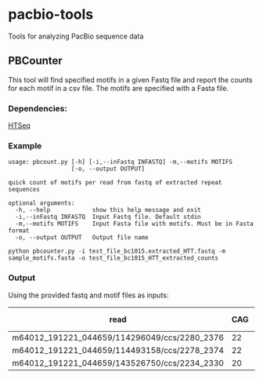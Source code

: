 # pacbio-tools
Tools for analyzing PacBio sequence data

## PBCounter
This tool will find specified motifs in a given Fastq file and report the counts for each motif in a csv file. The motifs are specified with a Fasta file.

### Dependencies:
[HTSeq](https://htseq.readthedocs.io/en/master/)

### Example

```
usage: pbcount.py [-h] [-i,--inFastq INFASTQ] -m,--motifs MOTIFS
                  [-o, --output OUTPUT]

quick count of motifs per read from fastq of extracted repeat sequences

optional arguments:
  -h, --help            show this help message and exit
  -i,--inFastq INFASTQ  Input Fastq file. Default stdin
  -m,--motifs MOTIFS    Input Fasta file with motifs. Must be in Fasta format
  -o, --output OUTPUT   Output file name
```

```
python pbcounter.py -i test_file_bc1015.extracted_HTT.fastq -m sample_motifs.fasta -o test_file_bc1015_HTT_extracted_counts
```

### Output

Using the provided fastq and motif files as inputs:

| read | CAG | CCG | CCA | CGG | total length |
| --- | --- | --- | --- | --- | --- |
| m64012_191221_044659/114296049/ccs/2280_2376 | 22 | 1 | 8 | 1 | 0 | 96 |
| m64012_191221_044659/114493158/ccs/2278_2374 | 22 | 1 | 8 | 1 | 0 | 96 |
| m64012_191221_044659/143526750/ccs/2234_2330 | 20 | 0 | 7 | 2 | 0 | 96 |
